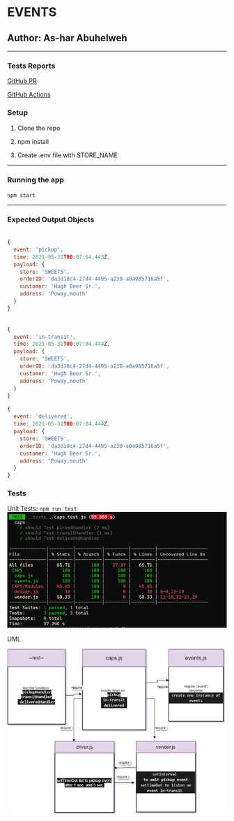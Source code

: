 # EVENTS



## Author: As-har Abuhelweh
<hr>

### Tests Reports



[GitHub PR](https://github.com/asharabuhelweh/CAPS/pulls)


[GitHub Actions](https://github.com/asharabuhelweh/CAPS/actions)


### Setup

1. Clone the repo

2. npm install  

3. Create .env file with STORE_NAME



<hr>


### Running the app

`npm start`

<hr>


### Expected Output Objects
```js 

{
  event: 'pickup',
  time: 2021-05-31T00:07:04.443Z,
  payload: {
    store: 'SWEETS',
    orderID: 'da3d10c4-27d4-4495-a230-a0a985716a5f',
    customer: 'Hugh Beer Sr.',
    address: 'Poway,mouth'
  }
}
```
```js

{
  event: 'in-transit',
  time: 2021-05-31T00:07:04.444Z,
  payload: {
    store: 'SWEETS',
    orderID: 'da3d10c4-27d4-4495-a230-a0a985716a5f',
    customer: 'Hugh Beer Sr.',
    address: 'Poway,mouth'
  }
}
```

```js
{
  event: 'delivered',
  time: 2021-05-31T00:07:04.444Z,
  payload: {
    store: 'SWEETS',
    orderID: 'da3d10c4-27d4-4495-a230-a0a985716a5f',
    customer: 'Hugh Beer Sr.',
    address: 'Poway,mouth'
  }
}
```
### Tests


Unit Tests:
 `npm run test`
![test](assets/event-test.PNG)

UML

![UMl](assets/uml.png)